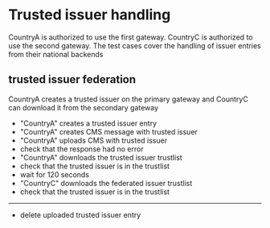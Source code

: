 # Trusted issuer handling 

CountryA is authorized to use the first gateway. 
CountryC is authorized to use the second gateway. 
The test cases cover the handling of issuer entries from their national backends



## trusted issuer federation

CountryA creates a trusted issuer on the primary gateway and 
CountryC can download it from the secondary gateway

* "CountryA" creates a trusted issuer entry
* "CountryA" creates CMS message with trusted issuer
* "CountryA" uploads CMS with trusted issuer
* check that the response had no error
* "CountryA" downloads the trusted issuer trustlist
* check that the trusted issuer is in the trustlist 
* wait for 120 seconds
* "CountryC" downloads the federated issuer trustlist
* check that the trusted issuer is in the trustlist 

___

* delete uploaded trusted issuer entry

